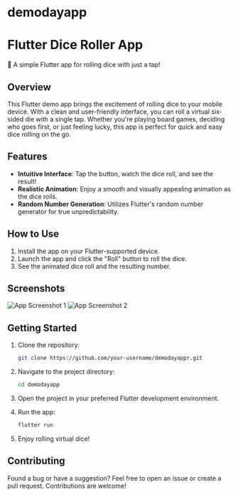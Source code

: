 # demodayapp


# Flutter Dice Roller App

🎲 A simple Flutter app for rolling dice with just a tap!

## Overview

This Flutter demo app brings the excitement of rolling dice to your mobile device. With a clean and user-friendly interface, you can roll a virtual six-sided die with a single tap. Whether you're playing board games, deciding who goes first, or just feeling lucky, this app is perfect for quick and easy dice rolling on the go.

## Features

- **Intuitive Interface**: Tap the button, watch the dice roll, and see the result!
- **Realistic Animation**: Enjoy a smooth and visually appealing animation as the dice rolls.
- **Random Number Generation**: Utilizes Flutter's random number generator for true unpredictability.

## How to Use

1. Install the app on your Flutter-supported device.
2. Launch the app and click the "Roll" button to roll the dice.
3. See the animated dice roll and the resulting number.

## Screenshots

![App Screenshot 1](screenshots/screenshot1.png)
![App Screenshot 2](screenshots/screenshot2.png)

## Getting Started

1. Clone the repository:

   ```bash
   git clone https://github.com/your-username/demodayappr.git
   ```

2. Navigate to the project directory:

   ```bash
   cd demodayapp
   ```

3. Open the project in your preferred Flutter development environment.

4. Run the app:

   ```bash
   flutter run
   ```

5. Enjoy rolling virtual dice!

## Contributing

Found a bug or have a suggestion? Feel free to open an issue or create a pull request. Contributions are welcome!

